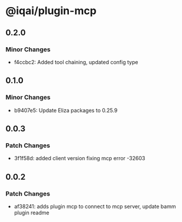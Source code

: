# @iqai/plugin-mcp

## 0.2.0

### Minor Changes

- f4ccbc2: Added tool chaining, updated config type

## 0.1.0

### Minor Changes

- b9407e5: Update Eliza packages to 0.25.9

## 0.0.3

### Patch Changes

- 3f1f58d: added client version fixing mcp error -32603

## 0.0.2

### Patch Changes

- af38241: adds plugin mcp to connect to mcp server, update bamm plugin readme
